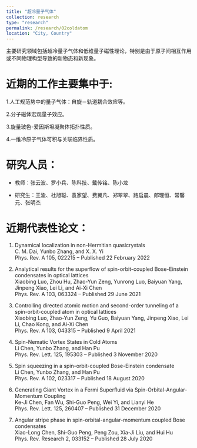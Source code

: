 ```yaml
---
title: "超冷量子气体"
collection: research
type: "research"
permalink: /research/02coldatom
location: "City, Country"
---
```


主要研究领域包括超冷量子气体和低维量子磁性理论，特别是由于原子间相互作用或不同物理构型导致的新物态和新现象。

近期的工作主要集中于:
======

1.人工规范势中的量子气体：自旋－轨道耦合效应等。

2.分子磁体宏观量子效应。

3.旋量玻色-爱因斯坦凝聚体拓扑性质。

4.一维冷原子气体可积与关联临界性质。

研究人员：
======

- 教师：张云波、罗小兵、陈科技、戴传铭、陈小龙

- 研究生：王渝、杜旭聪、袁家望、费翼凡、郑翠翠、路启晨、郎理恒、常馨元、张明杰

近期代表性论文：
======
1. Dynamical localization in non-Hermitian quasicrystals<br>
C. M. Dai, Yunbo Zhang, and X. X. Yi<br>
Phys. Rev. A 105, 022215 – Published 22 February 2022<br>

2. Analytical results for the superflow of spin-orbit-coupled Bose-Einstein condensates in optical lattices<br>
Xiaobing Luo, Zhou Hu, Zhao-Yun Zeng, Yunrong Luo, Baiyuan Yang, Jinpeng Xiao, Lei Li, and Ai-Xi Chen<br>
Phys. Rev. A 103, 063324 – Published 29 June 2021<br>

3. Controlling directed atomic motion and second-order tunneling of a spin-orbit-coupled atom in optical lattices<br>
Xiaobing Luo, Zhao-Yun Zeng, Yu Guo, Baiyuan Yang, Jinpeng Xiao, Lei Li, Chao Kong, and Ai-Xi Chen<br>
Phys. Rev. A 103, 043315 – Published 9 April 2021<br>

4. Spin-Nematic Vortex States in Cold Atoms<br>
Li Chen, Yunbo Zhang, and Han Pu<br>
Phys. Rev. Lett. 125, 195303 – Published 3 November 2020<br>

5. Spin squeezing in a spin-orbit-coupled Bose-Einstein condensate<br>
Li Chen, Yunbo Zhang, and Han Pu<br>
Phys. Rev. A 102, 023317 – Published 18 August 2020<br>

6. Generating Giant Vortex in a Fermi Superfluid via Spin-Orbital-Angular-Momentum Coupling<br>
Ke-Ji Chen, Fan Wu, Shi-Guo Peng, Wei Yi, and Lianyi He<br>
Phys. Rev. Lett. 125, 260407 – Published 31 December 2020<br>

7. Angular stripe phase in spin-orbital-angular-momentum coupled Bose condensates<br>
Xiao-Long Chen, Shi-Guo Peng, Peng Zou, Xia-Ji Liu, and Hui Hu<br>
Phys. Rev. Research 2, 033152 – Published 28 July 2020<br>

